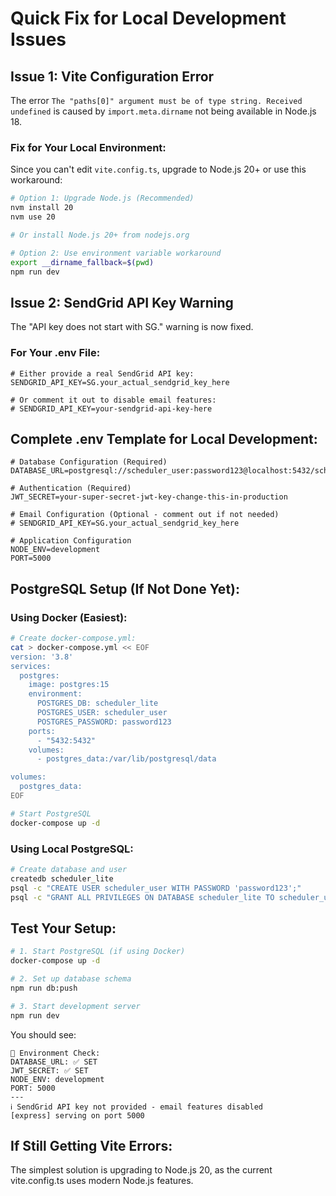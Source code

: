 # Quick Fix for Local Development Issues

## Issue 1: Vite Configuration Error
The error `The "paths[0]" argument must be of type string. Received undefined` is caused by `import.meta.dirname` not being available in Node.js 18.

### Fix for Your Local Environment:
Since you can't edit `vite.config.ts`, upgrade to Node.js 20+ or use this workaround:

```bash
# Option 1: Upgrade Node.js (Recommended)
nvm install 20
nvm use 20

# Or install Node.js 20+ from nodejs.org
```

```bash
# Option 2: Use environment variable workaround
export __dirname_fallback=$(pwd)
npm run dev
```

## Issue 2: SendGrid API Key Warning
The "API key does not start with SG." warning is now fixed.

### For Your .env File:
```env
# Either provide a real SendGrid API key:
SENDGRID_API_KEY=SG.your_actual_sendgrid_key_here

# Or comment it out to disable email features:
# SENDGRID_API_KEY=your-sendgrid-api-key-here
```

## Complete .env Template for Local Development:
```env
# Database Configuration (Required)
DATABASE_URL=postgresql://scheduler_user:password123@localhost:5432/scheduler_lite

# Authentication (Required)
JWT_SECRET=your-super-secret-jwt-key-change-this-in-production

# Email Configuration (Optional - comment out if not needed)
# SENDGRID_API_KEY=SG.your_actual_sendgrid_key_here

# Application Configuration
NODE_ENV=development
PORT=5000
```

## PostgreSQL Setup (If Not Done Yet):

### Using Docker (Easiest):
```bash
# Create docker-compose.yml:
cat > docker-compose.yml << EOF
version: '3.8'
services:
  postgres:
    image: postgres:15
    environment:
      POSTGRES_DB: scheduler_lite
      POSTGRES_USER: scheduler_user
      POSTGRES_PASSWORD: password123
    ports:
      - "5432:5432"
    volumes:
      - postgres_data:/var/lib/postgresql/data

volumes:
  postgres_data:
EOF

# Start PostgreSQL
docker-compose up -d
```

### Using Local PostgreSQL:
```bash
# Create database and user
createdb scheduler_lite
psql -c "CREATE USER scheduler_user WITH PASSWORD 'password123';"
psql -c "GRANT ALL PRIVILEGES ON DATABASE scheduler_lite TO scheduler_user;"
```

## Test Your Setup:
```bash
# 1. Start PostgreSQL (if using Docker)
docker-compose up -d

# 2. Set up database schema
npm run db:push

# 3. Start development server
npm run dev
```

You should see:
```
🔧 Environment Check:
DATABASE_URL: ✅ SET
JWT_SECRET: ✅ SET
NODE_ENV: development
PORT: 5000
---
ℹ️ SendGrid API key not provided - email features disabled
[express] serving on port 5000
```

## If Still Getting Vite Errors:
The simplest solution is upgrading to Node.js 20, as the current vite.config.ts uses modern Node.js features.